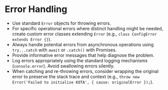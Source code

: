 # Error Handling

- Use standard `Error` objects for throwing errors.
- For specific operational errors where distinct handling might be needed, create custom error classes extending `Error` (e.g., `class ConfigError extends Error {}`).
- Always handle potential errors from asynchronous operations using `try...catch` with `await` or `.catch()` with Promises.
- Provide informative error messages that help diagnose the problem.
- Log errors appropriately using the standard logging mechanisms (`console.error`). Avoid swallowing errors silently.
- When catching and re-throwing errors, consider wrapping the original error to preserve the stack trace and context (e.g., `throw new Error('Failed to initialize KOTA', { cause: originalError });`).
